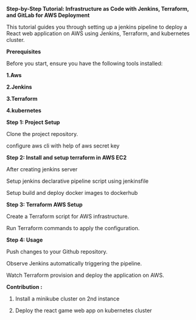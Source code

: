 
**Step-by-Step Tutorial: Infrastructure as Code with Jenkins, Terraform, and GitLab for AWS Deployment**

This tutorial guides you through setting up a jenkins pipeline to deploy a React web application on AWS using Jenkins, Terraform, and kubernetes cluster.

  

**Prerequisites**

Before you start, ensure you have the following tools installed:
  

**1.Aws**

**2.Jenkins**

**3.Terraform**

**4.kubernetes**


  

**Step 1: **Project Setup****

Clone the project repository.

configure aws cli with help of aws secret key

  
  
  

**Step 2: **Install and setup terraform in AWS EC2****

After creating jenkins server

Setup jenkins declarative pipeline script using jenkinsfile

Setup build and deploy docker images to dockerhub

  
  

**Step 3: Terraform AWS Setup**

Create a Terraform script for AWS infrastructure.

Run Terraform commands to apply the configuration.

  
  

**Step 4: Usage**

Push changes to your Github repository.

Observe Jenkins automatically triggering the pipeline.

Watch Terraform provision and deploy the application on AWS.

  

**Contribution :**

1. Install a minikube cluster on 2nd instance

2. Deploy the react game web app on kubernetes cluster
